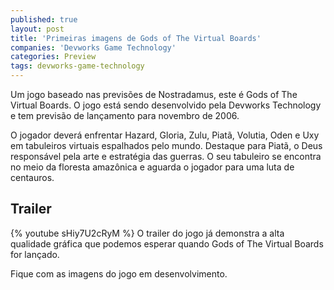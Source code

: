 ```yaml
---
published: true
layout: post
title: 'Primeiras imagens de Gods of The Virtual Boards'
companies: 'Devworks Game Technology'
categories: Preview
tags: devworks-game-technology
---
```

Um jogo baseado nas previsões de Nostradamus, este é Gods of The Virtual Boards.
O jogo está sendo desenvolvido pela Devworks Technology e tem previsão de lançamento para novembro de 2006.

O jogador deverá enfrentar Hazard, Gloria, Zulu, Piatã, Volutia, Oden e Uxy em tabuleiros virtuais espalhados pelo mundo. Destaque para Piatã, o Deus responsável pela arte e estratégia das guerras. O seu tabuleiro se encontra no meio da floresta amazônica e aguarda o jogador para uma luta de centauros.

## Trailer
{% youtube sHiy7U2cRyM %}
O trailer do jogo já demonstra a alta qualidade gráfica que podemos esperar quando Gods of The Virtual Boards for lançado.

Fique com as imagens do jogo em desenvolvimento.